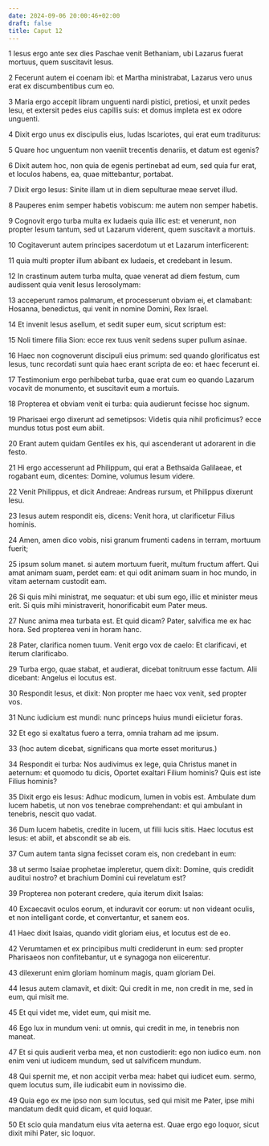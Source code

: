 ```yaml
---
date: 2024-09-06 20:00:46+02:00
draft: false
title: Caput 12
---
```





1 Iesus ergo ante sex dies Paschae venit Bethaniam, ubi Lazarus fuerat mortuus, quem suscitavit Iesus.

2 Fecerunt autem ei coenam ibi: et Martha ministrabat, Lazarus vero unus erat ex discumbentibus cum eo.

3 Maria ergo accepit libram unguenti nardi pistici, pretiosi, et unxit pedes Iesu, et extersit pedes eius capillis suis: et domus impleta est ex odore unguenti.

4 Dixit ergo unus ex discipulis eius, Iudas Iscariotes, qui erat eum traditurus:

5 Quare hoc unguentum non vaeniit trecentis denariis, et datum est egenis?

6 Dixit autem hoc, non quia de egenis pertinebat ad eum, sed quia fur erat, et loculos habens, ea, quae mittebantur, portabat.

7 Dixit ergo Iesus: Sinite illam ut in diem sepulturae meae servet illud.

8 Pauperes enim semper habetis vobiscum: me autem non semper habetis.

9 Cognovit ergo turba multa ex Iudaeis quia illic est: et venerunt, non propter Iesum tantum, sed ut Lazarum viderent, quem suscitavit a mortuis.

10 Cogitaverunt autem principes sacerdotum ut et Lazarum interficerent:

11 quia multi propter illum abibant ex Iudaeis, et credebant in Iesum.

12 In crastinum autem turba multa, quae venerat ad diem festum, cum audissent quia venit Iesus Ierosolymam:

13 acceperunt ramos palmarum, et processerunt obviam ei, et clamabant: Hosanna, benedictus, qui venit in nomine Domini, Rex Israel.

14 Et invenit Iesus asellum, et sedit super eum, sicut scriptum est:

15 Noli timere filia Sion: ecce rex tuus venit sedens super pullum asinae.

16 Haec non cognoverunt discipuli eius primum: sed quando glorificatus est Iesus, tunc recordati sunt quia haec erant scripta de eo: et haec fecerunt ei.

17 Testimonium ergo perhibebat turba, quae erat cum eo quando Lazarum vocavit de monumento, et suscitavit eum a mortuis.

18 Propterea et obviam venit ei turba: quia audierunt fecisse hoc signum.

19 Pharisaei ergo dixerunt ad semetipsos: Videtis quia nihil proficimus? ecce mundus totus post eum abiit.

20 Erant autem quidam Gentiles ex his, qui ascenderant ut adorarent in die festo.

21 Hi ergo accesserunt ad Philippum, qui erat a Bethsaida Galilaeae, et rogabant eum, dicentes: Domine, volumus Iesum videre.

22 Venit Philippus, et dicit Andreae: Andreas rursum, et Philippus dixerunt Iesu.

23 Iesus autem respondit eis, dicens: Venit hora, ut clarificetur Filius hominis.

24 Amen, amen dico vobis, nisi granum frumenti cadens in terram, mortuum fuerit;

25 ipsum solum manet. si autem mortuum fuerit, multum fructum affert. Qui amat animam suam, perdet eam: et qui odit animam suam in hoc mundo, in vitam aeternam custodit eam.

26 Si quis mihi ministrat, me sequatur: et ubi sum ego, illic et minister meus erit. Si quis mihi ministraverit, honorificabit eum Pater meus.

27 Nunc anima mea turbata est. Et quid dicam? Pater, salvifica me ex hac hora. Sed propterea veni in horam hanc.

28 Pater, clarifica nomen tuum. Venit ergo vox de caelo: Et clarificavi, et iterum clarificabo.

29 Turba ergo, quae stabat, et audierat, dicebat tonitruum esse factum. Alii dicebant: Angelus ei locutus est.

30 Respondit Iesus, et dixit: Non propter me haec vox venit, sed propter vos.

31 Nunc iudicium est mundi: nunc princeps huius mundi eiicietur foras.

32 Et ego si exaltatus fuero a terra, omnia traham ad me ipsum.

33 (hoc autem dicebat, significans qua morte esset moriturus.)

34 Respondit ei turba: Nos audivimus ex lege, quia Christus manet in aeternum: et quomodo tu dicis, Oportet exaltari Filium hominis? Quis est iste Filius hominis?

35 Dixit ergo eis Iesus: Adhuc modicum, lumen in vobis est. Ambulate dum lucem habetis, ut non vos tenebrae comprehendant: et qui ambulant in tenebris, nescit quo vadat.

36 Dum lucem habetis, credite in lucem, ut filii lucis sitis. Haec locutus est Iesus: et abiit, et abscondit se ab eis.

37 Cum autem tanta signa fecisset coram eis, non credebant in eum:

38 ut sermo Isaiae prophetae impleretur, quem dixit: Domine, quis credidit auditui nostro? et brachium Domini cui revelatum est?

39 Propterea non poterant credere, quia iterum dixit Isaias:

40 Excaecavit oculos eorum, et induravit cor eorum: ut non videant oculis, et non intelligant corde, et convertantur, et sanem eos.

41 Haec dixit Isaias, quando vidit gloriam eius, et locutus est de eo.

42 Verumtamen et ex principibus multi crediderunt in eum: sed propter Pharisaeos non confitebantur, ut e synagoga non eiicerentur.

43 dilexerunt enim gloriam hominum magis, quam gloriam Dei.

44 Iesus autem clamavit, et dixit: Qui credit in me, non credit in me, sed in eum, qui misit me.

45 Et qui videt me, videt eum, qui misit me.

46 Ego lux in mundum veni: ut omnis, qui credit in me, in tenebris non maneat.

47 Et si quis audierit verba mea, et non custodierit: ego non iudico eum. non enim veni ut iudicem mundum, sed ut salvificem mundum.

48 Qui spernit me, et non accipit verba mea: habet qui iudicet eum. sermo, quem locutus sum, ille iudicabit eum in novissimo die.

49 Quia ego ex me ipso non sum locutus, sed qui misit me Pater, ipse mihi mandatum dedit quid dicam, et quid loquar.

50 Et scio quia mandatum eius vita aeterna est. Quae ergo ego loquor, sicut dixit mihi Pater, sic loquor.


